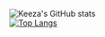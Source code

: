 ![Keeza's GitHub stats](https://github-readme-stats.vercel.app/api?username=CodeKeeza&show_icons=true&theme=radical&count_private=true&hide=stars,prs,contribs,issues)<br>
[![Top Langs](https://github-readme-stats.vercel.app/api/top-langs/?username=anuraghazra&langs_count=8)](https://github.com/anuraghazra/github-readme-stats)
